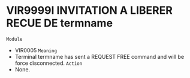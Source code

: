 # VIR9999I INVITATION A LIBERER RECUE DE termname
`Module`
- 	VIR0005
`Meaning`
- Terminal termname has sent a REQUEST FREE command and will be force disconnected.
`Action`
- None.
